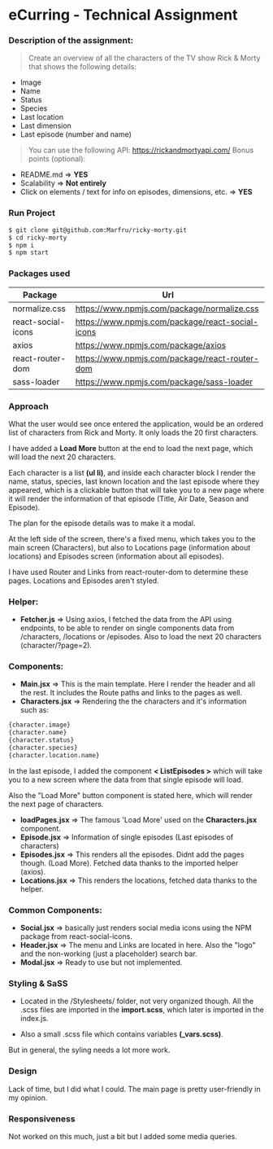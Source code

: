# eCurring - Technical Assignment

### Description of the assignment:

>Create an overview of all the characters of the TV show Rick & Morty that shows the following details:

- Image
- Name
- Status
- Species 
- Last location
- Last dimension
- Last episode (number and name)

>You can use the following API: https://rickandmortyapi.com/
>Bonus points (optional):

- README.md => **YES**
- Scalability => **Not entirely**
- Click on elements / text for info on episodes, dimensions, etc. => **YES**

### Run Project

```sh
$ git clone git@github.com:Marfru/ricky-morty.git
$ cd ricky-morty
$ npm i
$ npm start
```

### Packages used

| Package | Url |
| ------ | ------ |
| normalize.css | https://www.npmjs.com/package/normalize.css |
| react-social-icons | https://www.npmjs.com/package/react-social-icons |
| axios | https://www.npmjs.com/package/axios |
| react-router-dom | https://www.npmjs.com/package/react-router-dom |
| sass-loader | https://www.npmjs.com/package/sass-loader |

### Approach

What the user would see once entered the application, would be an ordered list of characters from Rick and Morty. It only loads the 20 first characters.

I have added a **Load More** button at the end to load the next page, which will load the next 20 characters.

Each character is a list **(ul li)**, and inside each character block I render the name, status, species, last known location and the last episode where they appeared, which is a clickable button that will take you to a new page where it will render the information of that episode (Title, Air Date, Season and Episode).

The plan for the episode details was to make it a modal.

At the left side of the screen, there's a fixed menu, which takes you to the main screen (Characters), but also to Locations page (information about locations) and Episodes screen (information about all episodes).

I have used Router and Links from react-router-dom to determine these pages. Locations and Episodes aren't styled.

### Helper:

- **Fetcher.js** => Using axios, I fetched the data from the API using endpoints, to be able to render on single components data from /characters, /locations or /episodes. Also to load the next 20 characters (character/?page=2).

### Components:

- **Main.jsx** => This is the main template. Here I render the header and all the rest. It includes the Route paths and links to the pages as well.
- **Characters.jsx** => Rendering the the characters and it's information such as: 

```bash
{character.image}
{character.name}
{character.status}
{character.species}
{character.location.name}
```

In the last episode, I added the component **< ListEpisodes >** which will take you to a new screen where the data from that single episode will load.

Also the "Load More" button component is stated here, which will render the next page of characters.

- **loadPages.jsx** => The famous 'Load More' used on the **Characters.jsx** component.
- **Episode.jsx** => Information of single episodes (Last episodes of characters)
- **Episodes.jsx** => This renders all the episodes. Didnt add the pages though. (Load More). Fetched data thanks to the imported helper (axios).
- **Locations.jsx** => This renders the locations, fetched data thanks to the helper.

### Common Components:

- **Social.jsx** => basically just renders social media icons using the NPM package from react-social-icons.
- **Header.jsx** => The menu and Links are located in here. Also the "logo" and the non-working (just a placeholder) search bar.
- **Modal.jsx** => Ready to use but not implemented.

### Styling & SaSS

- Located in the /Stylesheets/ folder, not very organized though. All the .scss files are imported in the **import.scss**, which later is imported in the index.js.

- Also a small .scss file which contains variables **(_vars.scss)**.

But in general, the syling needs a lot more work.

### Design

Lack of time, but I did what I could. The main page is pretty user-friendly in my opinion.

### Responsiveness

Not worked on this much, just a bit but I added some media queries.


